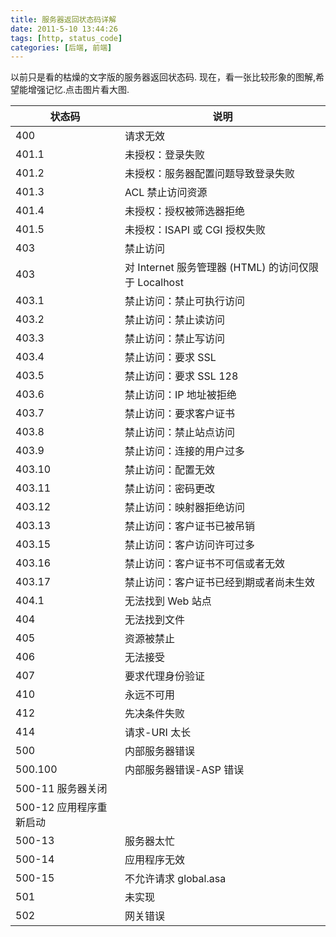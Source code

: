 ```yaml
---
title: 服务器返回状态码详解
date: 2011-5-10 13:44:26
tags: [http, status_code]
categories: [后端, 前端]
---
```


以前只是看的枯燥的文字版的服务器返回状态码.
现在，看一张比较形象的图解,希望能增强记忆.点击图片看大图.
<!--more-->
|状态码|说明|
|--|--|
|400|请求无效|
|401.1|未授权：登录失败|
|401.2|未授权：服务器配置问题导致登录失败|
|401.3|ACL 禁止访问资源|
|401.4|未授权：授权被筛选器拒绝|
|401.5|未授权：ISAPI 或 CGI 授权失败|
|403|禁止访问|
|403|对 Internet 服务管理器 (HTML) 的访问仅限于 Localhost|
|403.1|禁止访问：禁止可执行访问|
|403.2|禁止访问：禁止读访问|
|403.3|禁止访问：禁止写访问|
|403.4|禁止访问：要求 SSL|
|403.5|禁止访问：要求 SSL 128|
|403.6|禁止访问：IP 地址被拒绝|
|403.7|禁止访问：要求客户证书|
|403.8|禁止访问：禁止站点访问|
|403.9|禁止访问：连接的用户过多|
|403.10|禁止访问：配置无效|
|403.11|禁止访问：密码更改|
|403.12|禁止访问：映射器拒绝访问|
|403.13|禁止访问：客户证书已被吊销|
|403.15|禁止访问：客户访问许可过多|
|403.16|禁止访问：客户证书不可信或者无效|
|403.17|禁止访问：客户证书已经到期或者尚未生效|
|404.1|无法找到 Web 站点|
|404|无法找到文件|
|405|资源被禁止|
|406|无法接受|
|407|要求代理身份验证|
|410|永远不可用|
|412|先决条件失败|
|414|请求-URI 太长|
|500|内部服务器错误|
|500.100|内部服务器错误-ASP 错误|
|500-11 服务器关闭|
|500-12 应用程序重新启动|
|500-13|服务器太忙|
|500-14|应用程序无效|
|500-15|不允许请求 global.asa|
|501|未实现|
|502|网关错误|
